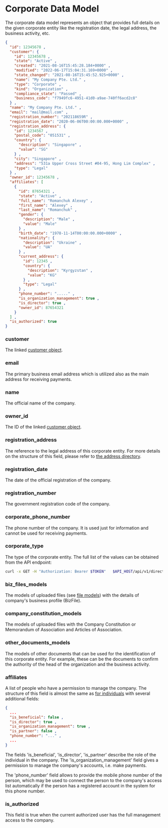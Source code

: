 # Corporate Data Model

The corporate data model represents an object that provides full details on the given corporate entity like
the registration date, the legal address, the business activity, etc.

```json
{
  "id": 12345678 ,
  "customer": {
    "id": 12345678 ,
    "state": "Active" ,
    "created": "2021-08-16T15:45:28.184+0000" ,
    "modified": "2022-06-17T15:04:31.169+0000" ,
    "state_changed": "2021-08-16T15:45:52.925+0000" ,
    "name": "My Company Pte. Ltd." ,
    "type": "Corporate" ,
    "kind": "Organization" ,
    "compliance_state": "Passed" ,
    "business_code": "f7949fc6-4951-41d0-a9ae-740ff6acd2c8"
  } ,
  "name": "My Company Pte. Ltd." ,
  "email": "mail@mail.com" ,
  "registration_number": "202118659R" ,
  "registration_date": "2020-06-06T00:00:00.000+0000" ,
  "registration_address": {
    "id": 1234567 ,
    "postal_code": "051531" ,
    "country": {
      "description": "Singapore" ,
      "value": "SG"
    } ,
    "city": "Singapore" ,
    "address": "531a Upper Cross Street #04-95, Hong Lim Complex" ,
    "type": "Legal"
  } ,
  "owner_id": 12345678 ,
  "affiliates": [
    {
      "id": 87654321 ,
      "state": "Active" ,
      "full_name": "Romanchuk Alexey" ,
      "first_name": "Alexey" ,
      "last_name": "Romanchuk" ,
      "gender": {
        "description": "Male" ,
        "value": "Male"
      } ,
      "birth_date": "1978-11-14T00:00:00.000+0000" ,
      "nationality": {
        "description": "Ukraine" ,
        "value": "UA"
      } ,
      "current_address": {
        "id": 12345 ,
        "country": {
          "description": "Kyrgyzstan" ,
          "value": "KG"
        } ,
        "type": "Legal"
      } ,
      "phone_number": "....." ,
      "is_organization_management": true ,
      "is_director": true ,
      "owner_id": 87654321
    }
  ] ,
  "is_authorized": true
}
```

### customer

The linked [customer object](./customer.md).

### email

The primary business email address which is utilized also as the main address for
receiving payments.

### name

The official name of the company.

### owner_id

The ID of the linked [customer object](./customer.md).

### registration_address

The reference to the legal address of this corporate entity. For more details on the structure of this
field, please refer to [the address directory](./directories/address.md).

### registration_date

The date of the official registration of the company.

### registration_number

The government registration code of the company.

### corporate_phone_number

The phone number of the company. It is used just for information and cannot be used for receiving payments.

### corporate_type

The type of the corporate entity. The full list of the values can be obtained from
the API endpoint:

```bash
curl -x GET -H "Authorization: Bearer $TOKEN"   $API_HOST/api/v1/directory/CORPORATE_TYPES
```

### biz_files_models

The models of uploaded files (see [file models](./file.md)) with the details of company's
business profile (BizFile).

### company_constitution_models

The models of uploaded files with the Company Constitution or Memorandum of Association
and Articles of Association.

### other_documents_models

The models of other documents that can be used for the identification of this corporate entity.
For example, these can be the documents to confirm the authority of the head of
the organization and the business activity.

### affiliates

A list of people who have a permission to manage the company. The structure of this field is almost the same
as [for individuals](./individual.md) with several additional fields:

```json
{
  ...
  "is_beneficial": false ,
  "is_director": true ,
  "is_organization_management": true ,
  "is_partner": false ,
  "phone_number": "..." ,
  ...
}
``` 

The fields 'is_beneficial', 'is_director', 'is_partner' describe the role of
the individual in the company. The 'is_organization_management' field gives a permission
to manage the company's accounts, i.e. make payments.

The 'phone_number' field allows to provide the mobile phone number of the person,
which may be used to connect the person to the company's access list automatically
if the person has a registered account in the system for this phone number.

### is_authorized

This field is true when the current authorized user has the full management
access to the company.

